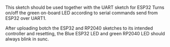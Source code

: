 This sketch should be used together with the UART sketch for ESP32
Turns on/off the green on-board LED according to serial commands send from ESP32 over UART1.

After uploading botch the ESP32 and RP2040 sketches to its intended controller and resetting, 
the Blue ESP32 LED and green RP2040 LED should always blink in sunc.
